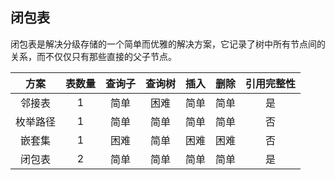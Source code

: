 ## 闭包表

闭包表是解决分级存储的一个简单而优雅的解决方案，它记录了树中所有节点间的关系，而不仅仅只有那些直接的父子节点。

| 方案 | 表数量 | 查询子 | 查询树 | 插入 | 删除 | 引用完整性 |
| :----: | :----: | :----: | :----: | :----: | :----: | :----: |
|邻接表|1|简单|困难|简单|简单|是|
|枚举路径|1|简单|简单|简单|简单|否|
|嵌套集|1|困难|简单|困难|困难|否|
|闭包表|2|简单|简单|简单|简单|是|

